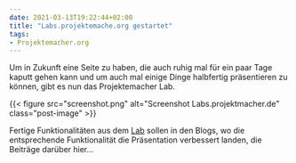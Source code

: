 ```yaml
---
date: 2021-03-13T19:22:44+02:00
title: "Labs.projektemache.org gestartet"
tags:
- Projektemacher.org
---
```


Um in Zukunft eine Seite zu haben, die auch ruhig mal für ein paar Tage kaputt gehen kann und um auch mal einige Dinge halbfertig präsentieren zu können, gibt es nun das Projektemacher Lab.

<!--more-->

{{< figure src="screenshot.png" alt="Screenshot Labs.projektmacher.de" class="post-image" >}}

Fertige Funktionalitäten aus dem [Lab](labs.projektemache.org) sollen in den Blogs, wo die entsprechende Funktionalität die Präsentation verbessert landen, die Beiträge darüber hier...
